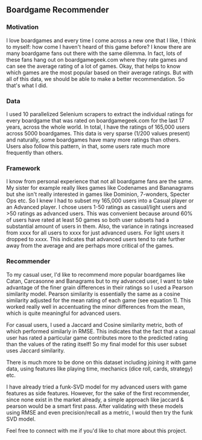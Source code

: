 ## Boardgame Recommender

### Motivation

I love boardgames and every time I come across a new one that I like, I think to myself: how come I haven't heard of this game before? I know there are many boardgame fans out there with the same dilemma. In fact, lots of these fans hang out on boardgamegeek.com where they rate games and can see the average rating of a lot of games. Okay, that helps to know which games are the most popular based on their average ratings. But with all of this data, we should be able to make a better recommendation. So that's what I did.

### Data
I used 10 parallelized Selenium scrapers to extract the individual ratings for every boardgame that was rated on boardgamegeek.com for the last 17 years, across the whole world. In total, I have the ratings of 165,000 users across 5000 boardgames. This data is very sparse (1/200 values present) and naturally, some boardgames have many more ratings than others. Users also follow this pattern, in that, some users rate much more frequently than others.

### Framework
I know from personal experience that not all boardgame fans are the same. My sister for example really likes games like Codenames and Bananagrams but she isn't really interested in games like Dominion, 7-wonders, Specter Ops etc. So I knew I had to subset my 165,000 users into a Casual player or an Advanced player. I chose users 1-50 ratings as casual/light users and >50 ratings as advanced users. This was convenient because around 60% of users have rated at least 50 games so both user subsets had a substantial amount of users in them. Also, the variance in ratings increased from xxxx for all users to xxxx for just advanced users. For light users it dropped to xxxx. This indicates that advanced users tend to rate further away from the average and are perhaps more critical of the games. 

### Recommender
To my casual user, I'd like to recommend more popular boardgames like Catan, Carcasonne and Banagrams but to my advanced user, I want to take advantage of the finer grain differences in their ratings so I used a Pearson similarity model. Pearson similarity is essentially the same as a cosine similarity adjusted for the mean rating of each game (see equation 1). This worked really well in accentuating the minor differences from the mean, which is quite meaningful for advanced users. 

For casual users, I used a Jaccard and Cosine similarity metric, both of which performed similarly in RMSE. This indicates that the fact that a casual user has rated a particular game contributes more to the predicted rating than the values of the rating itself! So my final model for this user subset uses Jaccard similarity. 

There is much more to be done on this dataset including joining it with game data, using features like playing time, mechanics (dice roll, cards, strategy) etc.

I have already tried a funk-SVD model for my advanced users with game features as side features. However, for the sake of the first recommender, since none exist in the market already, a simple approach like jaccard & pearson would be a smart first pass. After validating with these models using RMSE and even precision/recall as a metric, I would then try the funk SVD model.

Feel free to connect with me if you'd like to chat more about this project.
